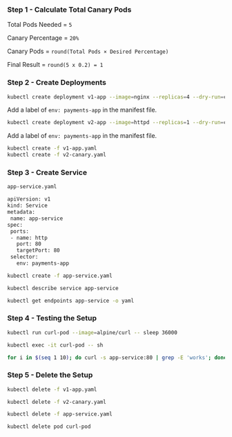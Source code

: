 
### Step 1 - Calculate Total Canary Pods

Total Pods Needed = `5`

Canary Percentage = `20%`

Canary Pods = `round(Total Pods × Desired Percentage)`

Final Result = `round(5 x 0.2) = 1`

### Step 2 - Create Deployments
```sh
kubectl create deployment v1-app --image=nginx --replicas=4 --dry-run=client -o yaml > v1-app.yaml
```

Add a label of `env: payments-app` in the manifest file.

```sh
kubectl create deployment v2-app --image=httpd --replicas=1 --dry-run=client -o yaml > v2-canary.yaml
```
Add a label of `env: payments-app` in the manifest file.
```sh
kubectl create -f v1-app.yaml
kubectl create -f v2-canary.yaml
```

### Step 3 - Create Service
```sh
app-service.yaml
```
```sh
apiVersion: v1
kind: Service
metadata:
 name: app-service
spec:
 ports:
 - name: http
   port: 80
   targetPort: 80
 selector:
   env: payments-app
```
```sh
kubectl create -f app-service.yaml
```
```sh
kubectl describe service app-service

kubectl get endpoints app-service -o yaml
```

### Step 4 - Testing the Setup
```sh
kubectl run curl-pod --image=alpine/curl -- sleep 36000

kubectl exec -it curl-pod -- sh

for i in $(seq 1 10); do curl -s app-service:80 | grep -E 'works'; done
```

### Step 5 - Delete the Setup
```sh
kubectl delete -f v1-app.yaml

kubectl delete -f v2-canary.yaml

kubectl delete -f app-service.yaml

kubectl delete pod curl-pod
```